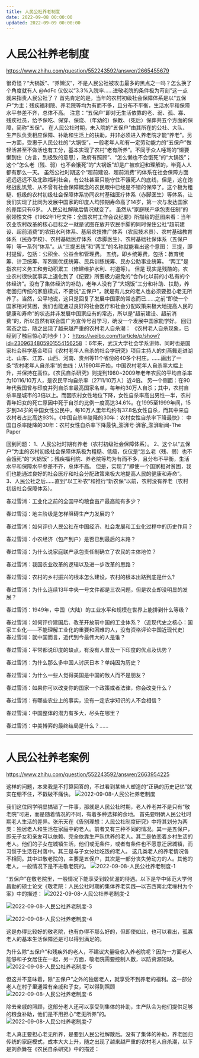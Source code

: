 ```yaml
---
title: 人民公社养老制度
date: 2022-09-08 00:00:00
updated: 2022-09-09 00:00:00
---
```


# 人民公社养老制度

https://www.zhihu.com/question/552243592/answer/2665455679

很奇怪？“大锅饭”、“养懒汉”，不是人民公社被攻击最多的黑点之一吗？怎么换了个角度就有人 @AdFc 仅仅以“3.3%入院率……进敬老院的条件极为苛刻”这一点就来指责人民公社了？
首先肯定的是，当年的农村初级社会保障体系是以“五保户”为主；残疾福利院、养老院等均为有而不多，且分布不平衡，生活水平和保障水平参差不齐，总体不高。
注意：“五保户”即对无生活依靠的老、弱、孤、寡、残疾社员，给予保吃、保穿、保烧、（年幼的）保教、（死后）保葬共五个方面的保障，简称“五保”。
在人民公社时期，未入院的“五保户”由其所在的公社、大队、生产队负责相应保障、补助和生活上的扶助，并非必须进入养老院才能“养老”。另一方面，受惠于人民公社的“大锅饭”，一般老年人和有一定劳动能力的“五保户”做轻活甚至不做活也有工分，基本实现了农村“老有所养”。不同于众人唾骂的“懒要懒到住（方言，到极致的意思），政府有照顾”、“怎么懒也不会饿死”的“大锅饭”；这个“怎么老（残、弱）也不会饿死”的“大锅饭”却是广被欢迎和理解的，毕竟人人都有那么一天。
虽然公社时期这个“超前建设、超前消费”的体系在社会保障方面远远远远不及北欧福利社会，有公社甚至只能守住不饿死人的底线，但是，这在饱经战乱饥荒、从不曾有社会保障概念的农民眼中已经是不错的保障了。这个极为粗糙、低级的农村初级社会保障体系协同农村基础医疗体系（赤脚医生）等体系，让我们实现了比同为发展中国家的印度人均预期寿命高了14岁，第一次与发达国家的差距只有6岁。
人民公社解散后情况就变了。
虽然从“家庭联产承包责任制”的纲领性文件《1982年1号文件：全国农村工作会议纪要》所描绘的蓝图来看：当年农业农村改革的核心目标之一就是试图在放开农民手脚的同时保住公社“超前建设、超前消费”的农田水利体系、基层农技推广体系（农民技术员）、农村基础教育体系（民办学校）、农村基础医疗体系（赤脚医生）、农村基础社保体系（五保户等）等一系列“体系”。从“三提五统”和“两工”的名称就能看出这个意图：
三提，即村提留，包括：公积金、公益金和管理费。
五统，即乡统筹费，包括：教育统筹、计卫统筹、军烈属优抚统筹、民兵训练统筹、民办公助事业统筹。
“两工”是指农村义务工和劳动积累工（修建维护水利、村道等）。
但是
现实是残酷的。农业农村很快就事实上退化到了《纪要》所要极力避免的“合作化以前的小私有的个体经济”。没有了集体经济的补助，老年人没有了“大锅饭”工分和补助、扶助，养老回归传统的家庭模式，不要说“五保户”，就是有儿女的老人也必须要担心老无所养了。当然，公平地说，这只是回复了发展中国家的常态而已……之前“即使一个国家相对贫困，我们也能通过良好的社会医疗和社会分配政策来极大地提高人民的健康和寿命”的状态并非发展中国家应有的常态，所以是“超前建设、超前消费”的，所以虽然有联合国广为宣传号召学习，确没一个发展中国家能学好。
回归常态之后，随之出现了越来越严重的农村老人自杀潮：
《农村老人自杀现象，已经到了触目惊心的地步！》： https://weibo.com/ttarticle/p/show?id=2309634805901554156258 ：6年来，武汉大学社会学系讲师、同时也是国家社会科学基金项目《农村老年人自杀的社会学研究》项目主持人的刘燕舞走进湖北、山东、江苏、山西、河南、贵州等11个省份的40多个村庄。……画出了一条“农村老年人自杀率”的曲线：从1990年开始，中国农村老年人自杀率大幅上升，并保持在高位。《农民自杀研究》则提到1980~2009年老年农民的平均自杀率为10116/10万人，是农民平均自杀率（2711/10万人）近4倍。
另一个侧面：在90年代我国曾与印度并列自杀率最高国家名单，每年约30万人自杀；其中，农村自杀率是城市的3倍以上。而因农村女性地位下降，女性自杀率高出男性一半，农村青年妇女的死亡原因中死于自杀的比例一度高达34.6%。在1995至1999年间，15岁到34岁的中国女性公民中，每10万人里年均约有37.8名女性自杀，而其中来自农村者占比高达93%。《中国自杀率陡降的30年：农村女性自杀率下降最快》： 中国自杀率陡降的30年：农村女性自杀率下降最快_澎湃号·湃客_澎湃新闻-The Paper

回到问题：
1、人民公社时期有养老（农村初级社会保障体系）。
2、这个以“五保户”为主的农村初级社会保障体系极为粗糙、低级，仅仅是“怎么老（残、弱）也不会饿死”的“大锅饭”；残疾福利院、养老院等均为有而不多，且分布不平衡，生活水平和保障水平参差不齐，总体不高。
但是，实现了“即使一个国家相对贫困，我们也能通过良好的社会医疗和社会分配政策来极大地提高人民的健康和寿命”。
3、人民公社之后……直到“以工补农”和推行“新农保”以前，农村没有养老（农村初级社会保障体系）。

春过雪消：工业化之前的全国平均粮食亩产最高能有多少？

春过雪消：地主阶级是怎样阻碍生产力发展的？

春过雪消：如何评价人民公社在中国经济、社会发展和工业化过程中的历史作用？

春过雪消：小农经济（包产到户）是否已到最后的末路？

春过雪消：为什么说家庭联产承包责任制确立了农民的主体地位？

春过雪消：我国农业改革的逻辑以及进一步改革的思路？

春过雪消：农村的乡村振兴的根本怎么建设，农村的根本出路到底是什么?

春过雪消：为什么连续13年中央一号文件都是三农问题，但是农业却没明显的发展？

春过雪消：1949年，中国（大陆）的工业水平和规模在世界上能排到什么等级？

春过雪消：如何评价建国后、改革开放前中国的工业体系？（近现代史之核心：国家工业化——不能理解工业化的重要和困难的人，没有资格评论中国近现代史）
春过雪消：就中国而言，近代到今最伟大的人是谁？

春过雪消：平常都说印度的缺点，有没有人普及一下印度的优点及优势？

春过雪消：为什么那么多中国人讨厌日本？单纯因为历史？

春过雪消：为什么一些人觉得美国是中国的敌人而不是朋友？

春过雪消：如果你可以改变你的国家一个政策或者法律，你会改变什么？

春过雪消：有哪些农业上的事实，没有一定农学知识的人不会相信？

春过雪消：中国整体的潜力有多大，尽头在哪里？

春过雪消：中美博弈的最终结局是什么？……

-----------------------------

# 人民公社养老案例

https://www.zhihu.com/question/552243592/answer/2663954225

这样的问题，本来我是不打算回答的，不过看到某些人塑造的“正确的历史记忆”就实在绷不住，不戳破不痛快。
![2022-09-08-人民公社养老制度](assets/2022-09-08-人民公社养老制度.jpeg)

我们这位同学明显搞错了一件事，那就是人民公社时期，老人养老并不是只有“敬老院”可进，而是随着情况的不同，有着多种选择的余地。
首先要明确人民公社时期老人生活的差异。张乐天在《告别理想：人民公社制度研究》中将其划分为两类：独居老人和生活在家庭中的老人。前者又有三种不同的情况。其一是五保户，即无子女和亲友可以依赖、完全依靠生产队供养的老人。其二是依恋着乡村生活的老人。他们的子女在城镇生活，他们或无条件，或者有条件也不愿意迁居城镇，而习惯于生活在村落中。其三是与子女分灶吃饭的老人。
这几类老人的养老情况各不相同。其中进敬老院的，主要是五保户，其次是一部分丧失劳动力的人。其他的老人，一般情况下是不进敬老院的。
![2022-09-08-人民公社养老制度-1](assets/2022-09-08-人民公社养老制度-1.jpeg)

“五保户”在敬老院里，一般情况下能享受到较优渥的待遇。以下是华中师范大学何昌勤的硕士论文《敬老院：人民公社时期的集体养老实践—以吉西南北佬壕村为个案》中的描述：
![2022-09-08-人民公社养老制度-2](assets/2022-09-08-人民公社养老制度-2.jpeg)

![2022-09-08-人民公社养老制度-3](assets/2022-09-08-人民公社养老制度-3.jpeg)

![2022-09-08-人民公社养老制度-4](assets/2022-09-08-人民公社养老制度-4.jpeg)

这是办得比较好的敬老院，也有办得不那么好的，但即使如此，也可以看出，孤寡老人的基本生活保障还是可以得到满足的。

为什么除“五保户”和残疾外的老人，不建议大量吸收入养老院呢？因为一方面老人能够和子女居住在一起，另一方面，敬老院需要控制人数，以防资源短缺。
![2022-09-08-人民公社养老制度-5](assets/2022-09-08-人民公社养老制度-5.jpeg)

但这并不意味着，除“五保户”之外的独居老人，就享受不到养老的福利。这一部分老人在村子里通常有亲戚和子女，可以得到照顾
![2022-09-08-人民公社养老制度-6](assets/2022-09-08-人民公社养老制度-6.jpeg)

除去亲戚的照顾，这部分老人还可以享受到集体的补助，生产队会为他们提供足够的粮食补助，他们是不用担心“老无所养”的。
![2022-09-08-人民公社养老制度-7](assets/2022-09-08-人民公社养老制度-7.jpeg)

老人真正要担心老无所养，是要到人民公社解散后。没有了集体的补助，养老回归传统的家庭模式，成本大大上升，随之出现了越来越严重的农村老人自杀潮，以下是刘燕舞在《农民自杀研究》中的描述：

